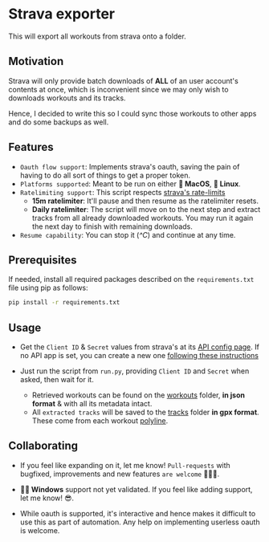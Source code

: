 # Strava exporter

This will export all workouts from strava onto a folder.

## Motivation

Strava will only provide batch downloads of **ALL** of an user account's contents at once, which is inconvenient since we may only wish to downloads workouts and its tracks.

Hence, I decided to write this so I could sync those workouts to other apps and do some backups as well.

## Features

- `Oauth flow support`: Implements strava's oauth, saving the pain of having to do all sort of things to get a proper token.
- `Platforms supported`: Meant to be run on either **🍎 MacOS**, **🐧 Linux**.
- `Ratelimiting support`: This script respects [strava's rate-limits](https://developers.strava.com/docs/rate-limits/)
  - **15m ratelimiter**: It'll pause and then resume as the ratelimiter resets.
  - **Daily ratelimiter**: The script will move on to the next step and extract tracks from all already downloaded workouts. You may run it again the next day to finish with remaining downloads.
- `Resume capability`: You can stop it (*^C*) and continue at any time.

## Prerequisites

If needed, install all required packages described on the `requirements.txt` file using pip as follows:

```bash
pip install -r requirements.txt
```

## Usage

- Get the `Client ID` & `Secret` values from strava's at its [API config page](https://www.strava.com/settings/api). If no API app is set, you can create a new one [following these instructions](https://developers.strava.com/docs/getting-started/#account)

- Just run the script from `run.py`, providing `Client ID` and `Secret` when asked, then wait for it. 

  - Retrieved workouts can be found on the [workouts](./workouts/) folder, **in json format** & with all its metadata intact.
  - All `extracted tracks` will be saved to the [tracks](./tracks/) folder **in gpx format**. These come from each workout [polyline](https://developers.google.com/maps/documentation/utilities/polylinealgorithm).

## Collaborating

- If you feel like expanding on it, let me know! `Pull-requests` with bugfixed, improvements and new features `are welcome` 💪🏼🔥.

- **🏴‍☠️ Windows** support not yet validated. If you feel like adding support, let me know! 😎.

- While oauth is supported, it's interactive and hence makes it difficult to use this as part of automation. Any help on implementing userless oauth is welcome.